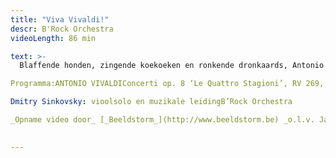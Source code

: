 ```yaml
---
title: "Viva Vivaldi!"
descr: B'Rock Orchestra 
videoLength: 86 min

text: >-
  Blaffende honden, zingende koekoeken en ronkende dronkaards, Antonio Vivaldi zette ze allemaal zorgvuldig op muziek in zijn legendarische kwartet van vioolconcerti, De Vier seizoenen. Niet minder legendarisch – nu al! – is de violist die B’Rock naar Brugge haalt voor dit project vol beeldende en verbeeldende muziek. Het was in deze Concertzaal dat Dmitry Sinkovsky ooit het concours van het MAfestival won, en in één flitsende beweging ook de harten van het publiek.

Programma:ANTONIO VIVALDIConcerti op. 8 ‘Le Quattro Stagioni’, RV 269, 315, 293, 297 Concerto In F per molti instrumenti, RV 569 Concerto RV 562 ‘per la sollenita di San Lorenzo’, RV 562

Dmitry Sinkovsky: vioolsolo en muzikale leidingB’Rock Orchestra

_Opname video door_ [_Beeldstorm_](http://www.beeldstorm.be) _o.l.v. Jan Bosteels_

‍
---
```

